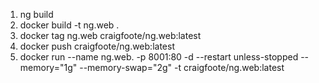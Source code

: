 1. ng build
1. docker build -t ng.web .
1. docker tag ng.web craigfoote/ng.web:latest
1. docker push craigfoote/ng.web:latest
1. docker run --name ng.web. -p 8001:80 -d --restart unless-stopped --memory="1g" --memory-swap="2g" -t craigfoote/ng.web:latest